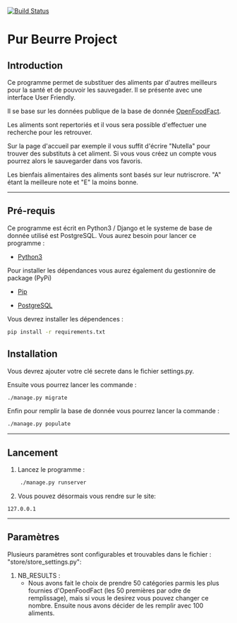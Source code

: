 [![Build Status](https://www.travis-ci.com/MaewenPell/P8_pur_beurre.svg?branch=main)](https://www.travis-ci.com/MaewenPell/P8_pur_beurre)
# Pur Beurre Project

## Introduction

Ce programme permet de substituer des aliments par d'autres meilleurs pour la santé et de pouvoir les sauvegader. Il se présente avec une interface User Friendly.

Il se base sur les données publique de la base de donnée [OpenFoodFact](https://fr.openfoodfacts.org/decouvrir).


Les aliments sont repertoriés et il vous sera possible d'effectuer une recherche pour les retrouver.

Sur la page d'accueil par exemple il vous suffit d'écrire "Nutella" pour trouver des substituts à cet aliment. Si vous vous créez un compte vous pourrez alors le sauvegarder dans vos favoris.

Les bienfais alimentaires des aliments sont basés sur leur nutriscrore. "A" étant la meilleure note et "E" la moins bonne.

----------------------- 

## Pré-requis

Ce programme est écrit en Python3 / Django et le systeme de base de donnée utilisé est PostgreSQL.
Vous aurez besoin pour lancer ce programme :

- [Python3](https://www.python.org/)

Pour installer les dépendances vous aurez également du gestionnire de package (PyPi)

- [Pip](https://pip.pypa.io/en/stable/installing/)

- [PostgreSQL](https://www.postgresql.org/download/)

Vous devrez installer les dépendences : 

```bash
pip install -r requirements.txt
```

## Installation

Vous devrez ajouter votre clé secrete dans le fichier settings.py.

Ensuite vous pourrez lancer les commande :
```bash
./manage.py migrate
```

Enfin pour remplir la base de donnée vous pourrez lancer la commande :
```bash
./manage.py populate
```

---------

## Lancement

1. Lancez le programme :
```bash
    ./manage.py runserver
```

2. Vous pouvez désormais vous rendre sur le site:
```
127.0.0.1
```


-------------------

## Paramètres

Plusieurs paramètres sont configurables et trouvables dans le fichier : "store/store_settings.py":


1. NB_RESULTS : 
    - Nous avons fait le choix de prendre 50 catégories parmis les plus fournies d'OpenFoodFact (les 50 premières par odre de remplissage), mais si vous le desirez vous pouvez changer ce nombre. Ensuite nous avons décider de les remplir avec 100 aliments.

